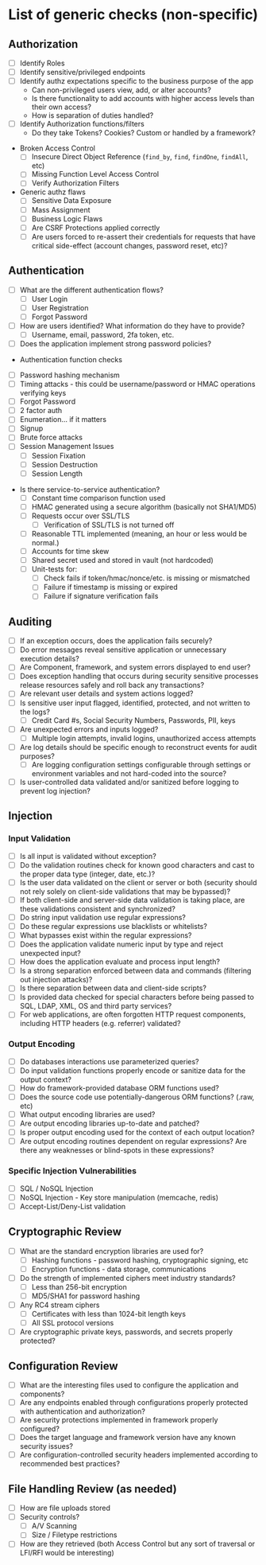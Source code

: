 # List of generic checks (non-specific)

## Authorization

- [ ] Identify Roles
- [ ] Identify sensitive/privileged endpoints
- [ ] Identify authz expectations specific to the business purpose of the app
  * Can non-privileged users view, add, or alter accounts?
  * Is there functionality to add accounts with higher access levels than their own access?
  * How is separation of duties handled?
- [ ] Identify Authorization functions/filters
  * Do they take Tokens? Cookies? Custom or handled by a framework?

* Broken Access Control
  - [ ] Insecure Direct Object Reference (`find_by`, `find`, `findOne`, `findAll`, etc)
  - [ ] Missing Function Level Access Control
  - [ ] Verify Authorization Filters

* Generic authz flaws
  - [ ] Sensitive Data Exposure
  - [ ] Mass Assignment
  - [ ] Business Logic Flaws
  - [ ] Are CSRF Protections applied correctly
  - [ ] Are users forced to re-assert their credentials for requests that have critical side-effect (account changes, password reset, etc)?

## Authentication

- [ ] What are the different authentication flows?
  - [ ] User Login
  - [ ] User Registration
  - [ ] Forgot Password
- [ ] How are users identified? What information do they have to provide?
  - [ ] Username, email, password, 2fa token, etc.
- [ ] Does the application implement strong password policies?

* Authentication function checks

- [ ] Password hashing mechanism
- [ ] Timing attacks - this could be username/password or HMAC operations verifying keys
- [ ] Forgot Password
- [ ] 2 factor auth
- [ ] Enumeration... if it matters
- [ ] Signup
- [ ] Brute force attacks
- [ ] Session Management Issues
  - [ ] Session Fixation
  - [ ] Session Destruction
  - [ ] Session Length

* Is there service-to-service authentication?
  - [ ] Constant time comparison function used
  - [ ] HMAC generated using a secure algorithm (basically not SHA1/MD5)
  - [ ] Requests occur over SSL/TLS
    - [ ] Verification of SSL/TLS is not turned off
  - [ ] Reasonable TTL implemented (meaning, an hour or less would be normal.)
  - [ ] Accounts for time skew
  - [ ] Shared secret used and stored in vault (not hardcoded)
  - [ ] Unit-tests for:
    - [ ] Check fails if token/hmac/nonce/etc. is missing or mismatched
    - [ ] Failure if timestamp is missing or expired
    - [ ] Failure if signature verification fails

## Auditing

- [ ] If an exception occurs, does the application fails securely?
- [ ] Do error messages reveal sensitive application or unnecessary execution details?
- [ ] Are Component, framework, and system errors displayed to end user?
- [ ] Does exception handling that occurs during security sensitive processes release resources safely and roll back any transactions?
- [ ] Are relevant user details and system actions logged?
- [ ] Is sensitive user input flagged, identified, protected, and not written to the logs?
  - [ ] Credit Card #s, Social Security Numbers, Passwords, PII, keys
- [ ] Are unexpected errors and inputs logged?
  - [ ] Multiple login attempts, invalid logins, unauthorized access attempts
- [ ] Are log details should be specific enough to reconstruct events for audit purposes?
  - [ ] Are logging configuration settings configurable through settings or environment variables and not hard-coded into the source?
- [ ] Is user-controlled data validated and/or sanitized before logging to prevent log injection?

## Injection

### Input Validation
- [ ] Is all input is validated without exception?
- [ ] Do the validation routines check for known good characters and cast to the proper data type (integer, date, etc.)?
- [ ] Is the user data validated on the client or server or both (security should not rely solely on client-side validations that may be bypassed)?
- [ ] If both client-side and server-side data validation is taking place, are these validations consistent and synchronized?
- [ ] Do string input validation use regular expressions?
- [ ] Do these regular expressions use blacklists or whitelists?
- [ ] What bypasses exist within the regular expressions?
- [ ] Does the application validate numeric input by type and reject unexpected input?
- [ ] How does the application evaluate and process input length?
- [ ] Is a strong separation enforced between data and commands (filtering out injection attacks)?
- [ ] Is there separation between data and client-side scripts?
- [ ] Is provided data checked for special characters before being passed to SQL, LDAP, XML, OS and third party services?
- [ ] For web applications, are often forgotten HTTP request components, including HTTP headers (e.g. referrer) validated?

### Output Encoding
- [ ] Do databases interactions use parameterized queries?
- [ ] Do input validation functions properly encode or sanitize data for the output context?
- [ ] How do framework-provided database ORM functions used?
- [ ] Does the source code use potentially-dangerous ORM functions? (.raw, etc)
- [ ] What output encoding libraries are used?
- [ ] Are output encoding libraries up-to-date and patched?
- [ ] Is proper output encoding used for the context of each output location?
- [ ] Are output encoding routines dependent on regular expressions? Are there any weaknesses or blind-spots in these expressions?

### Specific Injection Vulnerabilities
- [ ] SQL / NoSQL Injection
- [ ] NoSQL Injection - Key store manipulation (memcache, redis)
- [ ] Accept-List/Deny-List validation

## Cryptographic Review
- [ ] What are the standard encryption libraries are used for?
  - [ ] Hashing functions - password hashing, cryptographic signing, etc
  - [ ] Encryption functions - data storage, communications
- [ ] Do the strength of implemented ciphers meet industry standards?
  - [ ] Less than 256-bit encryption
  - [ ] MD5/SHA1 for password hashing
- [ ] Any RC4 stream ciphers
  - [ ] Certificates with less than 1024-bit length keys
  - [ ] All SSL protocol versions
- [ ] Are cryptographic private keys, passwords, and secrets properly protected?

## Configuration Review
- [ ] What are the interesting files used to configure the application and components?
- [ ] Are any endpoints enabled through configurations properly protected with authentication and authorization?
- [ ] Are security protections implemented in framework properly configured?
- [ ] Does the target language and framework version have any known security issues?
- [ ] Are configuration-controlled security headers implemented according to recommended best practices?

## File Handling Review (as needed)

- [ ] How are file uploads stored
- [ ] Security controls?
  - [ ] A/V Scanning
  - [ ] Size / Filetype restrictions
- [ ] How are they retrieved (both Access Control but any sort of traversal or LFI/RFI would be interesting)
